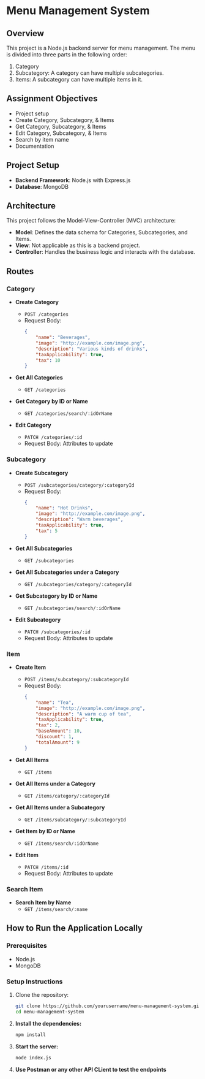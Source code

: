 # Menu Management System

## Overview
This project is a Node.js backend server for menu management. The menu is divided into three parts in the following order:
1. Category
2. Subcategory: A category can have multiple subcategories.
3. Items: A subcategory can have multiple items in it.

## Assignment Objectives
- Project setup
- Create Category, Subcategory, & Items
- Get Category, Subcategory, & Items
- Edit Category, Subcategory, & Items
- Search by item name
- Documentation

## Project Setup
- **Backend Framework**: Node.js with Express.js
- **Database**: MongoDB

## Architecture
This project follows the Model-View-Controller (MVC) architecture:
- **Model**: Defines the data schema for Categories, Subcategories, and Items.
- **View**: Not applicable as this is a backend project.
- **Controller**: Handles the business logic and interacts with the database.

## Routes

### Category
- **Create Category**
  - `POST /categories`
  - Request Body:
    ```json
    {
        "name": "Beverages",
        "image": "http://example.com/image.png",
        "description": "Various kinds of drinks",
        "taxApplicability": true,
        "tax": 10
    }
    ```

- **Get All Categories**
  - `GET /categories`

- **Get Category by ID or Name**
  - `GET /categories/search/:idOrName`

- **Edit Category**
  - `PATCH /categories/:id`
  - Request Body: Attributes to update

### Subcategory
- **Create Subcategory**
  - `POST /subcategories/category/:categoryId`
  - Request Body:
    ```json
    {
        "name": "Hot Drinks",
        "image": "http://example.com/image.png",
        "description": "Warm beverages",
        "taxApplicability": true,
        "tax": 5
    }
    ```

- **Get All Subcategories**
  - `GET /subcategories`

- **Get All Subcategories under a Category**
  - `GET /subcategories/category/:categoryId`

- **Get Subcategory by ID or Name**
  - `GET /subcategories/search/:idOrName`

- **Edit Subcategory**
  - `PATCH /subcategories/:id`
  - Request Body: Attributes to update

### Item
- **Create Item**
  - `POST /items/subcategory/:subcategoryId`
  - Request Body:
    ```json
    {
        "name": "Tea",
        "image": "http://example.com/image.png",
        "description": "A warm cup of tea",
        "taxApplicability": true,
        "tax": 2,
        "baseAmount": 10,
        "discount": 1,
        "totalAmount": 9
    }
    ```

- **Get All Items**
  - `GET /items`

- **Get All Items under a Category**
  - `GET /items/category/:categoryId`

- **Get All Items under a Subcategory**
  - `GET /items/subcategory/:subcategoryId`

- **Get Item by ID or Name**
  - `GET /items/search/:idOrName`

- **Edit Item**
  - `PATCH /items/:id`
  - Request Body: Attributes to update

### Search Item
- **Search Item by Name**
  - `GET /items/search/:name`

## How to Run the Application Locally

### Prerequisites
- Node.js
- MongoDB

### Setup Instructions
1. Clone the repository:
   ```bash
   git clone https://github.com/yourusername/menu-management-system.git
   cd menu-management-system

2. **Install the dependencies:**
   ```bash
   npm install

3. **Start the server:**
    ```bash
    node index.js

4. **Use Postman or any other API CLient to test the endpoints**
